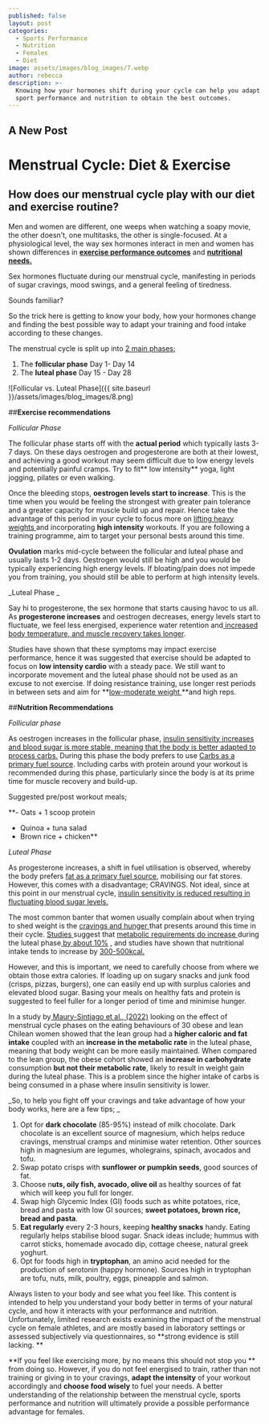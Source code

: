 ```yaml
---
published: false
layout: post
categories:
  - Sports Performance
  - Nutrition
  - Females
  - Diet
image: assets/images/blog_images/7.webp
author: rebecca
description: >-
  Knowing how your hormones shift during your cycle can help you adapt your
  sport performance and nutrition to obtain the best outcomes.
---
```

## A New Post
# **Menstrual Cycle: Diet & Exercise**

## How does our menstrual cycle play with our diet and exercise routine? 

Men and women are different, one weeps when watching a soapy movie, the other doesn’t, one multitasks,  the other is single-focused. At a physiological level, the way sex hormones interact in men and women has shown differences in **[exercise performance outcomes](https://www.mdpi.com/1660-4601/19/9/4946/htm)** and **[nutritional needs. ](https://jissn.biomedcentral.com/articles/10.1186/s12970-021-00422-8)**

Sex hormones fluctuate during our menstrual cycle, manifesting in periods of sugar cravings, mood swings, and a general feeling of tiredness.

Sounds familiar? 

So the trick here is getting to know your body, how your hormones change and finding the best possible way to adapt your training and food intake according to these changes. 

The menstrual cycle is split up into [2 main phases](https://www.ncbi.nlm.nih.gov/books/NBK279054/); 

1. The **follicular phase** Day 1- Day 14
2. The **luteal phase**  Day 15 - Day 28 

![Follicular vs. Luteal Phase]({{ site.baseurl }}/assets/images/blog_images/8.png)


##**Exercise recommendations**

_Follicular Phase_

The follicular phase starts off with the **actual period** which typically lasts 3-7 days. On these days oestrogen and progesterone are both at their lowest, and achieving a good workout may seem difficult due to low energy levels and potentially painful cramps. Try to fit** low intensity** yoga, light jogging, pilates or even walking. 

Once the bleeding stops, **oestrogen levels start to increase**. This is the time when you would be feeling the strongest with greater pain tolerance and a greater capacity for muscle build up and repair. Hence take the advantage of this period in your cycle to focus more on [lifting heavy weights ](https://www.ncbi.nlm.nih.gov/pmc/articles/PMC4236309/)and incorporating **high intensity** workouts. If you are following a training programme, aim to target your personal bests around this time. 

**Ovulation** marks mid-cycle between the follicular and luteal phase and usually lasts 1-2 days. Oestrogen would still be high and you would be typically experiencing high energy levels. If bloating/pain does not impede you from training, you should still be able to perform at high intensity levels. 

_Luteal Phase _

Say hi to progesterone, the sex hormone that starts causing havoc to us all. As **progesterone increases** and oestrogen decreases, energy levels start to fluctuate, we feel less energised, experience water retention and[ increased body temperature, and muscle recovery takes longer](https://jissn.biomedcentral.com/articles/10.1186/s12970-021-00422-8). 

Studies have shown that these symptoms may impact exercise performance, hence it was suggested that exercise should be adapted to focus on **low intensity cardio** with a steady pace. We still want to incorporate movement and the luteal phase should not be used as an excuse to not exercise. If doing resistance training, use longer rest periods in between sets and aim for **[low-moderate weight ](https://www.ncbi.nlm.nih.gov/pmc/articles/PMC5376807/)**and high reps. 

##**Nutrition Recommendations**

_Follicular phase_

As oestrogen increases in the follicular phase, [insulin sensitivity increases and blood sugar is more stable, meaning that the body is better adapted to process carbs.](https://jissn.biomedcentral.com/articles/10.1186/s12970-021-00422-8) During this phase the body prefers to use [Carbs as a primary fuel source](https://www.mdpi.com/978584). Including carbs with protein around your workout is recommended during this phase, particularly since the body is at its prime time for muscle recovery and build-up. 

Suggested pre/post workout meals; 

**- Oats + 1 scoop protein 
- Quinoa + tuna salad
- Brown rice + chicken**

_Luteal Phase_

As progesterone increases, a shift in fuel utilisation is observed, whereby the body prefers [fat as a primary fuel source](https://www.mdpi.com/978584), mobilising our fat stores. However, this comes with a disadvantage; CRAVINGS. Not ideal, since at this point in our menstrual cycle, [insulin sensitivity is reduced resulting in fluctuating blood sugar levels.](https://jissn.biomedcentral.com/articles/10.1186/s12970-021-00422-8)

The most common banter that women usually complain about when trying to shed weight is the [cravings and hunger ](https://www.sciencedirect.com/science/article/abs/pii/S0306453020301323)that presents around this time in their cycle. [Studies ](https://journals.plos.org/plosone/article?id=10.1371/journal.pone.0236025)suggest that [metabolic requirements do increase ](https://pubmed.ncbi.nlm.nih.gov/31981319/)during the luteal phase[ by about 10%](https://www.cambridge.org/core/journals/proceedings-of-the-nutrition-society/article/resting-metabolic-rate-and-the-menstrual-cycle/FA5305059409B786DB3C4AE19183ECFB) , and studies have shown that nutritional intake tends to increase by [300-500kcal. ](https://www.sciencedirect.com/science/article/abs/pii/S0003426616300919?via%3Dihub)

However, and this is important, we need to carefully choose from where we obtain those extra calories. If loading up on sugary snacks and junk food (crisps, pizzas, burgers), one can easily end up with surplus calories and elevated blood sugar. Basing your meals on healthy fats and protein is suggested to feel fuller for a longer period of time and minimise hunger. 

In a study by[ Maury-Sintjago et al., (2022)](https://www.mdpi.com/2072-6643/14/10/1997/htm) looking on the effect of menstrual cycle phases on the eating behaviours of 30 obese and lean Chilean women showed that the lean group had a **higher caloric and fat intake** coupled with an **increase in the metabolic rate** in the luteal phase, meaning that body weight can be more easily maintained. When compared to the lean group, the obese cohort showed an **increase in carbohydrate** consumption **but not their metabolic rate**, likely to result in weight gain during the luteal phase. This is a problem since the higher intake of carbs is being consumed in a phase where insulin sensitivity is lower.  

_So, to help you fight off your cravings and take advantage of how your body works, here are a few tips; _

1. Opt for **dark chocolate** (85-95%) instead of milk chocolate. Dark chocolate is an excellent source of magnesium, which helps reduce cravings, menstrual cramps and minimise water retention. Other sources high in magnesium are legumes, wholegrains, spinach, avocados and tofu. 
2. Swap potato crisps with **sunflower or pumpkin seeds**, good sources of fat.
3. Choose n**uts, oily fish, avocado, olive oil** as healthy sources of fat which will keep you full for longer. 
4. Swap high Glycemic Index (GI) foods such as white potatoes, rice, bread and pasta with low GI sources; **sweet potatoes, brown rice, bread and pasta**.
5. **Eat regularly** every 2-3 hours, keeping **healthy snacks** handy. Eating regularly helps stabilise blood sugar. Snack ideas include; hummus with carrot sticks, homemade avocado dip, cottage cheese, natural greek yoghurt. 
6. Opt for foods high in **tryptophan**, an amino acid needed for the production of serotonin (happy hormone). Sources high in tryptophan are tofu, nuts, milk, poultry, eggs, pineapple and salmon. 

Always listen to your body and see what you feel like. This content is intended to help you understand your body better in terms of your natural cycle, and how it interacts with your performance and nutrition. Unfortunately, limited research exists examining the impact of the menstrual cycle on female athletes, and are mostly based in laboratory settings or assessed subjectively via questionnaires, so **strong evidence is still lacking. **

**If you feel like exercising more, by no means this should not stop you ** from doing so. However, if you do not feel energised to train, rather than not training or giving in to your cravings, **adapt the intensity** of your workout accordingly and **choose food wisely** to fuel your needs. A better understanding of the relationship between the menstrual cycle, sports performance and nutrition will ultimately provide a possible performance advantage for females.
